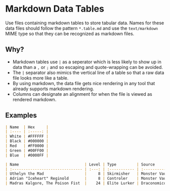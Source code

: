 # Markdown Data Tables

Use files containing markdown tables to store tabular data. Names for these data files should follow the pattern `*.table.md` and use the `text/markdown` MIME type so that they can be recognized as markdown files.

## Why?

- Markdown tables use `|` as a seperator which is less likely to show up in data than a `,` or `;` and so escaping and quote-wrapping can be avoided.
- The `|` separator also mimics the vertical line of a table so that a raw data file looks more like a table.
- By using markdown, the data file gets nice rendering in any tool that already supports markdown rendering.
- Columns can designate an alignment for when the file is viewed as rendered markdown.

## Examples

```md
| Name  | Hex     |
| :---- | :-----: |
| White | #FFFFFF |
| Black | #000000 |
| Red   | #FF0000 |
| Green | #00FF00 |
| Blue  | #0000FF |
```

```md
| Name                             | Level | Type         | Source                                          |
| :------------------------------- | :---: | :----------- | :---------------------------------------------- |
| Uthelyn the Mad                  |     8 | Skirmisher   | Monster Vault: Threats to the Nentir Vale, p.17 |
| Adrian "Iceheart" Reginold       |     8 | Controler    | Monster Vault: Threats to the Nentir Vale, p.18 |
| Madras Kalgore, The Poison Fist  |    24 | Elite Lurker | Draconomicon: Chromatic Dragons, p.247          |
```
